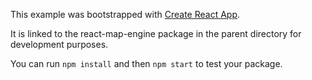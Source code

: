 This example was bootstrapped with [Create React App](https://github.com/facebook/create-react-app).

It is linked to the react-map-engine package in the parent directory for development purposes.

You can run `npm install` and then `npm start` to test your package.
